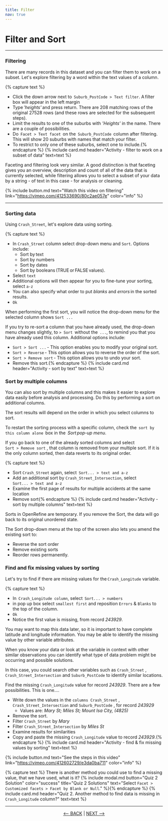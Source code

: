 ```yaml
---
title: Filter
nav: true
---
```


# Filter and Sort

------

### Filtering

There are many records in this dataset and you can filter them to work on a subset. Let's explore filtering by a word within the text values of a column.

{% capture text %}
- Click the down arrow next to  `Suburb_PostCode > Text filter`.  A filter box will appear in the left margin
- Type *'heights'* and press return. There are 208 matching rows of the original 27528 rows (and these rows are selected for the subsequent steps).
- Limit the results to one of the suburbs with *'Heights'* in the name. There are a couple of possibilities.
- Do  `Facet > Text facet`  on the  `Suburb_PostCode`  column after filtering. This will show 20 suburbs with names that match your filter.
- To restrict to only one of these suburbs, select one to include.{% endcapture %} {% include card.md header="Activity - filter to work on a subset of data" text=text %}

Faceting and filtering look very similar. A good distinction is that faceting gives you an overview, description and count of all of the data that is currently selected, while filtering allows you to select a subset of your data by a string - of text in this case - for analysis or cleaning.

{% include button.md text="Watch this video on filtering" link="https://vimeo.com/412533690/80c2ae057e" color="info" %}

------

### Sorting data

Using `Crash_Street`, let's explore data using sorting.

{% capture text %}
- In  `Crash_Street`  column select drop-down menu and  `Sort`.   Options include:
  - Sort by text
  - Sort by numbers
  - Sort by dates
  - Sort by booleans (TRUE or FALSE values). 
- Select  `text`
- Additional options will then appear for you to fine-tune your sorting, select  `a-z`
- You can also specify what order to put *blanks* and *errors* in the sorted results.
-  `Ok`

When performing the first sort, you will notice the drop-down menu for the selected column shows  `Sort ...` 

If you try to re-sort a column that you have already used, the drop-down menu changes slightly, to  `> Sort`  without the  `...`, to remind you that you have already used this column. Additional options include:

  - `Sort > Sort ...` - This option enables you to modify your original sort.
  - `Sort > Reverse` - This option allows you to reverse the order of the sort.
  - `Sort > Remove sort` - This option allows you to undo your sort.
- Remove this sort.{% endcapture %} {% include card.md header="Activity - sort by text" text=text %}

### Sort by multiple columns

You can also sort by multiple columns and this makes it easier to explore data easily before analysis and processing. Do this by performing a sort on additional columns.

The sort results will depend on the order in which you select columns to sort.

To restart the sorting process with a specific column, check the  `sort by this column alone`  box in the  *Sort pop-up menu*.

If you go back to one of the already sorted columns and select `Sort > Remove sort` , that column is removed from your multiple sort. If it is the only column sorted, then data reverts to its original order.

{% capture text %}
- Sort  `Crash_Street` again, select  `Sort... > text and a-z`
- Add an additional sort by  `Crash_Street_Intersection`, select  `Sort... > text and a-z`
- Examine the first page of results for multiple accidents at the same location
- Remove sort{% endcapture %} {% include card.md header="Activity - sort by multiple columns" text=text %}

Sorts in OpenRefine are temporary. If you remove the Sort, the data will go back to its original unordered state.

The Sort drop-down menu at the top of the screen also lets you amend the existing sort to:
- Reverse the sort order
- Remove existing sorts
- Reorder rows permanently.

### Find and fix missing values by sorting

Let's try to find if there are missing values for the `Crash_Longitude` variable.

{% capture text %}
- In  `Crash_Longitude column`, select  `Sort... > numbers` 
- in pop up box select  `smallest first` and reposition  `Errors` &  `Blanks` to the top of the column.
- `Ok`
- Notice the first value is missing, from record *243929*.

You may want to map this data later, so it is important to have complete latitude and longitude information.  You may be able to identify the missing value by other variable attributes.  

When you know your data or look at the variable in context with other similar observations you can identify what type of data problem might be occurring and possible solutions.  

In this case, you could search other variables such as  `Crash_Street` ,  `Crash_Street_Intersection`  and  `Suburb_PostCode` to identify similar locations.

Find the missing `Crash_Longitude` value for record *243929*. There are a few possibilities.  This is one....

- Write down the values in the  `columns Crash_Street` ,  `Crash_Street_Intersection`  and  `Suburb_PostCode` , for record *243929*
  - Values are: *Mary St; Miles St; Mount Isa City, (4825)*
- Remove the sort.
- Filter  `Crash_Street`  by *Mary*
- Filter  `Crash_Street_Intersection`  by *Miles St*
- Examine results for similarities
- Copy and paste the missing `Crash_Longitude`  value to record *243929*.{% endcapture %} {% include card.md header="Activity - find & fix missing values by sorting" text=text %}

{% include button.md text="See the steps in this video" link="https://vimeo.com/412602729/e3da0ba711" color="info" %}

{% capture text %}
There is another method you could use to find a missing value, that we have used, what is it?
{% include modal.md button="Quiz 2 Solution" color="success" title="Quiz 2 Solutions" text="Select  `Facet > Customized facets > Facet by Blank or Null`." %}{% endcapture %} {% include card.md header="Quiz 2. Another method to find data is missing in  `Crash_Longitude`  column?" text=text %}

-----

<p align="center">
  <a href="https://griffithunilibrary.github.io/intro-data-wrangle/content/4-lesson.html"><-- BACK</a> |
  <a href="https://griffithunilibrary.github.io/intro-data-wrangle/content/6-lesson.html">NEXT --></a>
</p>

